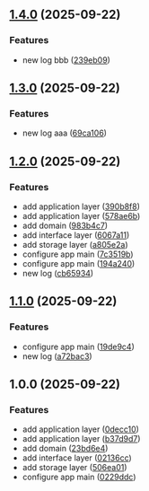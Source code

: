 ## [1.4.0](https://github.com/rares-vsl/SmartFurnitureHookup/compare/v1.3.0...v1.4.0) (2025-09-22)

### Features

* new log bbb ([239eb09](https://github.com/rares-vsl/SmartFurnitureHookup/commit/239eb090587e28ee6b1bbae2dbb37c09093cfa6a))

## [1.3.0](https://github.com/rares-vsl/SmartFurnitureHookup/compare/v1.2.0...v1.3.0) (2025-09-22)

### Features

* new log aaa ([69ca106](https://github.com/rares-vsl/SmartFurnitureHookup/commit/69ca106aa2c8ac800b3927465c17c16a1ba5f523))

## [1.2.0](https://github.com/rares-vsl/SmartFurnitureHookup/compare/v1.1.0...v1.2.0) (2025-09-22)

### Features

* add application layer ([390b8f8](https://github.com/rares-vsl/SmartFurnitureHookup/commit/390b8f8023d19df73391e52ab0d96986aa05db69))
* add application layer ([578ae6b](https://github.com/rares-vsl/SmartFurnitureHookup/commit/578ae6b4773a455bd3205d38ca506f8398c189bc))
* add domain ([983b4c7](https://github.com/rares-vsl/SmartFurnitureHookup/commit/983b4c7004094823d29ed3fee87b94fbb80838c7))
* add interface layer ([6067a11](https://github.com/rares-vsl/SmartFurnitureHookup/commit/6067a11cffef9f5a55c3699037fff29dd6642792))
* add storage layer ([a805e2a](https://github.com/rares-vsl/SmartFurnitureHookup/commit/a805e2a60c05727fbd00ca51f328e32faeb0001e))
* configure app main ([7c3519b](https://github.com/rares-vsl/SmartFurnitureHookup/commit/7c3519bfab37e218121c6e9de3564d3c6f23c94b))
* configure app main ([194a240](https://github.com/rares-vsl/SmartFurnitureHookup/commit/194a240096ae4a95ce93ef4d8d71fbbbe3dc5181))
* new log ([cb65934](https://github.com/rares-vsl/SmartFurnitureHookup/commit/cb659349203f97ec40771cf5d59a34813d779358))

## [1.1.0](https://github.com/rares-vsl/SmartFurnitureHookup/compare/v1.0.0...v1.1.0) (2025-09-22)

### Features

* configure app main ([19de9c4](https://github.com/rares-vsl/SmartFurnitureHookup/commit/19de9c4e6fed60ee194d39e4b983a46a4d72d29b))
* new log ([a72bac3](https://github.com/rares-vsl/SmartFurnitureHookup/commit/a72bac3e2b29aeae73b2c76fdacc468535af2ef4))

## 1.0.0 (2025-09-22)

### Features

* add application layer ([0decc10](https://github.com/rares-vsl/SmartFurnitureHookup/commit/0decc101c79aebd468927448276cebf9227fb48b))
* add application layer ([b37d9d7](https://github.com/rares-vsl/SmartFurnitureHookup/commit/b37d9d7a55ad0c418bcfc03413c52f2ea0016e6b))
* add domain ([23bd6e4](https://github.com/rares-vsl/SmartFurnitureHookup/commit/23bd6e4aa77f06d58b93cda9ed51c69f31763765))
* add interface layer ([02136cc](https://github.com/rares-vsl/SmartFurnitureHookup/commit/02136ccf4567634362458cbfc48f9d02ddeb8cf5))
* add storage layer ([506ea01](https://github.com/rares-vsl/SmartFurnitureHookup/commit/506ea01165e2e40cb2b9a7213f6198ab66254702))
* configure app main ([0229ddc](https://github.com/rares-vsl/SmartFurnitureHookup/commit/0229ddc6ebb604b3ec07d4624e5a3671e266206f))
